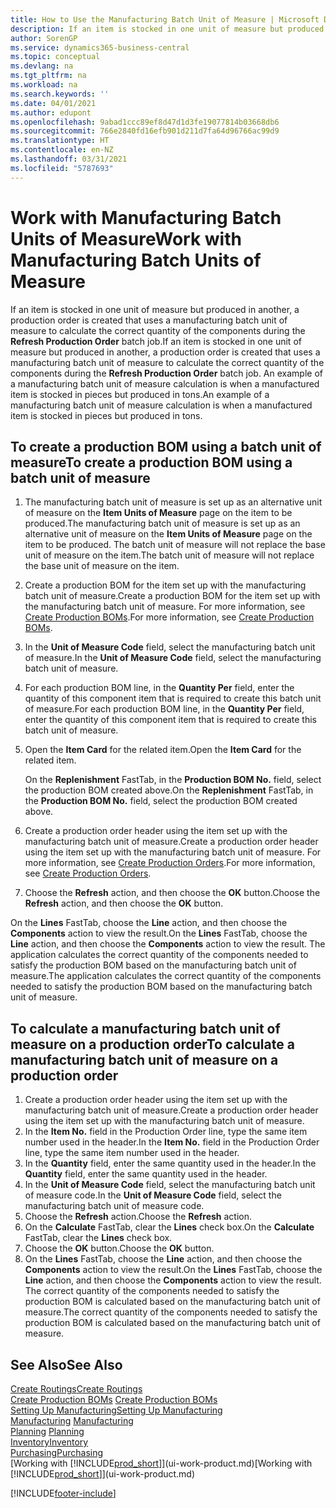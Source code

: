 ```yaml
---
title: How to Use the Manufacturing Batch Unit of Measure | Microsoft Docs
description: If an item is stocked in one unit of measure but produced in another, then the production order must be use a manufacturing batch unit of measure to calculate the correct quantity of components. An example of a manufacturing batch unit of measure calculation is when a manufactured item is stocked in pieces but produced in tons.
author: SorenGP
ms.service: dynamics365-business-central
ms.topic: conceptual
ms.devlang: na
ms.tgt_pltfrm: na
ms.workload: na
ms.search.keywords: ''
ms.date: 04/01/2021
ms.author: edupont
ms.openlocfilehash: 9abad1ccc89ef8d47d1d3fe19077814b03668db6
ms.sourcegitcommit: 766e2840fd16efb901d211d7fa64d96766ac99d9
ms.translationtype: HT
ms.contentlocale: en-NZ
ms.lasthandoff: 03/31/2021
ms.locfileid: "5787693"
---
```

# <a name="work-with-manufacturing-batch-units-of-measure"></a><span data-ttu-id="c756a-104">Work with Manufacturing Batch Units of Measure</span><span class="sxs-lookup"><span data-stu-id="c756a-104">Work with Manufacturing Batch Units of Measure</span></span>
<span data-ttu-id="c756a-105">If an item is stocked in one unit of measure but produced in another, a production order is created that uses a manufacturing batch unit of measure to calculate the correct quantity of the components during the **Refresh Production Order** batch job.</span><span class="sxs-lookup"><span data-stu-id="c756a-105">If an item is stocked in one unit of measure but produced in another, a production order is created that uses a manufacturing batch unit of measure to calculate the correct quantity of the components during the **Refresh Production Order** batch job.</span></span> <span data-ttu-id="c756a-106">An example of a manufacturing batch unit of measure calculation is when a manufactured item is stocked in pieces but produced in tons.</span><span class="sxs-lookup"><span data-stu-id="c756a-106">An example of a manufacturing batch unit of measure calculation is when a manufactured item is stocked in pieces but produced in tons.</span></span>  

## <a name="to-create-a-production-bom-using-a-batch-unit-of-measure"></a><span data-ttu-id="c756a-107">To create a production BOM using a batch unit of measure</span><span class="sxs-lookup"><span data-stu-id="c756a-107">To create a production BOM using a batch unit of measure</span></span>  
1.  <span data-ttu-id="c756a-108">The manufacturing batch unit of measure is set up as an alternative unit of measure on the **Item Units of Measure** page on the item to be produced.</span><span class="sxs-lookup"><span data-stu-id="c756a-108">The manufacturing batch unit of measure is set up as an alternative unit of measure on the **Item Units of Measure** page on the item to be produced.</span></span> <span data-ttu-id="c756a-109">The batch unit of measure will not replace the base unit of measure on the item.</span><span class="sxs-lookup"><span data-stu-id="c756a-109">The batch unit of measure will not replace the base unit of measure on the item.</span></span>  
2.  <span data-ttu-id="c756a-110">Create a production BOM for the item set up with the manufacturing batch unit of measure.</span><span class="sxs-lookup"><span data-stu-id="c756a-110">Create a production BOM for the item set up with the manufacturing batch unit of measure.</span></span> <span data-ttu-id="c756a-111">For more information, see [Create Production BOMs](production-how-to-create-production-boms.md).</span><span class="sxs-lookup"><span data-stu-id="c756a-111">For more information, see [Create Production BOMs](production-how-to-create-production-boms.md).</span></span>  
3.  <span data-ttu-id="c756a-112">In the **Unit of Measure Code** field, select the manufacturing batch unit of measure.</span><span class="sxs-lookup"><span data-stu-id="c756a-112">In the **Unit of Measure Code** field, select the manufacturing batch unit of measure.</span></span>  
4.  <span data-ttu-id="c756a-113">For each production BOM line, in the **Quantity Per** field, enter the quantity of this component item that is required to create this batch unit of measure.</span><span class="sxs-lookup"><span data-stu-id="c756a-113">For each production BOM line, in the **Quantity Per** field, enter the quantity of this component item that is required to create this batch unit of measure.</span></span>  
5.  <span data-ttu-id="c756a-114">Open the **Item Card** for the related item.</span><span class="sxs-lookup"><span data-stu-id="c756a-114">Open the **Item Card** for the related item.</span></span>  

    <span data-ttu-id="c756a-115">On the **Replenishment** FastTab, in the **Production BOM No.** field, select the production BOM created above.</span><span class="sxs-lookup"><span data-stu-id="c756a-115">On the **Replenishment** FastTab, in the **Production BOM No.** field, select the production BOM created above.</span></span>  
6.  <span data-ttu-id="c756a-116">Create a production order header using the item set up with the manufacturing batch unit of measure.</span><span class="sxs-lookup"><span data-stu-id="c756a-116">Create a production order header using the item set up with the manufacturing batch unit of measure.</span></span> <span data-ttu-id="c756a-117">For more information, see [Create Production Orders](production-how-to-create-production-orders.md).</span><span class="sxs-lookup"><span data-stu-id="c756a-117">For more information, see [Create Production Orders](production-how-to-create-production-orders.md).</span></span>  
7.  <span data-ttu-id="c756a-118">Choose the **Refresh** action, and then choose  the **OK** button.</span><span class="sxs-lookup"><span data-stu-id="c756a-118">Choose the **Refresh** action, and then choose  the **OK** button.</span></span>  

<span data-ttu-id="c756a-119">On the **Lines** FastTab, choose the **Line** action, and then choose the **Components** action to view the result.</span><span class="sxs-lookup"><span data-stu-id="c756a-119">On the **Lines** FastTab, choose the **Line** action, and then choose the **Components** action to view the result.</span></span> <span data-ttu-id="c756a-120">The application calculates the correct quantity of the components needed to satisfy the production BOM based on the manufacturing batch unit of measure.</span><span class="sxs-lookup"><span data-stu-id="c756a-120">The application calculates the correct quantity of the components needed to satisfy the production BOM based on the manufacturing batch unit of measure.</span></span>  

## <a name="to-calculate-a-manufacturing-batch-unit-of-measure-on-a-production-order"></a><span data-ttu-id="c756a-121">To calculate a manufacturing batch unit of measure on a production order</span><span class="sxs-lookup"><span data-stu-id="c756a-121">To calculate a manufacturing batch unit of measure on a production order</span></span>  
1.  <span data-ttu-id="c756a-122">Create a production order header using the item set up with the manufacturing batch unit of measure.</span><span class="sxs-lookup"><span data-stu-id="c756a-122">Create a production order header using the item set up with the manufacturing batch unit of measure.</span></span>  
2.  <span data-ttu-id="c756a-123">In the **Item No.** field in the Production Order line, type the same item number used in the header.</span><span class="sxs-lookup"><span data-stu-id="c756a-123">In the **Item No.** field in the Production Order line, type the same item number used in the header.</span></span>  
3.  <span data-ttu-id="c756a-124">In the **Quantity** field, enter the same quantity used in the header.</span><span class="sxs-lookup"><span data-stu-id="c756a-124">In the **Quantity** field, enter the same quantity used in the header.</span></span>  
4.  <span data-ttu-id="c756a-125">In the **Unit of Measure Code** field, select the manufacturing batch unit of measure code.</span><span class="sxs-lookup"><span data-stu-id="c756a-125">In the **Unit of Measure Code** field, select the manufacturing batch unit of measure code.</span></span>  
5.  <span data-ttu-id="c756a-126">Choose the **Refresh** action.</span><span class="sxs-lookup"><span data-stu-id="c756a-126">Choose the **Refresh** action.</span></span>
6.  <span data-ttu-id="c756a-127">On the **Calculate** FastTab, clear the **Lines** check box.</span><span class="sxs-lookup"><span data-stu-id="c756a-127">On the **Calculate** FastTab, clear the **Lines** check box.</span></span>  
7.  <span data-ttu-id="c756a-128">Choose the **OK** button.</span><span class="sxs-lookup"><span data-stu-id="c756a-128">Choose the **OK** button.</span></span>  
8.  <span data-ttu-id="c756a-129">On the **Lines** FastTab, choose the **Line** action, and then choose the **Components** action to view the result.</span><span class="sxs-lookup"><span data-stu-id="c756a-129">On the **Lines** FastTab, choose the **Line** action, and then choose the **Components** action to view the result.</span></span> <span data-ttu-id="c756a-130">The correct quantity of the components needed to satisfy the production BOM is calculated based on the manufacturing batch unit of measure.</span><span class="sxs-lookup"><span data-stu-id="c756a-130">The correct quantity of the components needed to satisfy the production BOM is calculated based on the manufacturing batch unit of measure.</span></span>  

## <a name="see-also"></a><span data-ttu-id="c756a-131">See Also</span><span class="sxs-lookup"><span data-stu-id="c756a-131">See Also</span></span>  
[<span data-ttu-id="c756a-132">Create Routings</span><span class="sxs-lookup"><span data-stu-id="c756a-132">Create Routings</span></span>](production-how-to-create-routings.md)  
<span data-ttu-id="c756a-133">[Create Production BOMs](production-how-to-create-production-boms.md)   </span><span class="sxs-lookup"><span data-stu-id="c756a-133">[Create Production BOMs](production-how-to-create-production-boms.md)   </span></span>  
[<span data-ttu-id="c756a-134">Setting Up Manufacturing</span><span class="sxs-lookup"><span data-stu-id="c756a-134">Setting Up Manufacturing</span></span>](production-configure-production-processes.md)  
<span data-ttu-id="c756a-135">[Manufacturing](production-manage-manufacturing.md)  </span><span class="sxs-lookup"><span data-stu-id="c756a-135">[Manufacturing](production-manage-manufacturing.md)  </span></span>  
<span data-ttu-id="c756a-136">[Planning](production-planning.md) </span><span class="sxs-lookup"><span data-stu-id="c756a-136">[Planning](production-planning.md) </span></span>  
[<span data-ttu-id="c756a-137">Inventory</span><span class="sxs-lookup"><span data-stu-id="c756a-137">Inventory</span></span>](inventory-manage-inventory.md)  
[<span data-ttu-id="c756a-138">Purchasing</span><span class="sxs-lookup"><span data-stu-id="c756a-138">Purchasing</span></span>](purchasing-manage-purchasing.md)  
<span data-ttu-id="c756a-139">[Working with [!INCLUDE[prod_short](includes/prod_short.md)]](ui-work-product.md)</span><span class="sxs-lookup"><span data-stu-id="c756a-139">[Working with [!INCLUDE[prod_short](includes/prod_short.md)]](ui-work-product.md)</span></span>  


[!INCLUDE[footer-include](includes/footer-banner.md)]